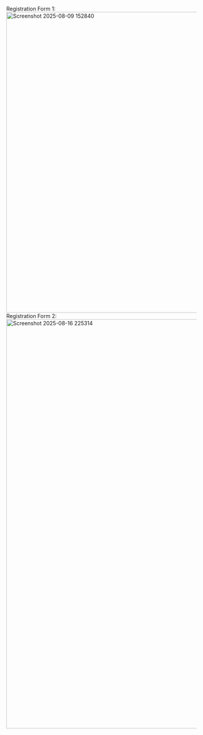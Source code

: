 Registration Form 1:
<img width="724" height="793" alt="Screenshot 2025-08-09 152840" src="https://github.com/user-attachments/assets/48b11c49-4fe1-4f5e-a028-ac0f719870ef" />
Registration Form 2:
<img width="1919" height="1079" alt="Screenshot 2025-08-16 225314" src="https://github.com/user-attachments/assets/4874573a-00c9-454a-8030-7039946be3e0" />
